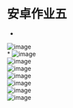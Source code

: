 安卓作业五
====
*
![image](https://github.com/LS-56/2017112109_android/blob/master/P5/images/1.PNG)<br>
*
![image](https://github.com/LS-56/2017112109_android/blob/master/P5/images/2.PNG)<br>
![image](https://github.com/LS-56/2017112109_android/blob/master/P5/images/3.PNG)<br>
![image](https://github.com/LS-56/2017112109_android/blob/master/P5/images/4.PNG)<br>
![image](https://github.com/LS-56/2017112109_android/blob/master/P5/images/5.PNG)<br>
![image](https://github.com/LS-56/2017112109_android/blob/master/P5/images/6.PNG)<br>
![image](https://github.com/LS-56/2017112109_android/blob/master/P5/images/7.PNG)<br>
![image](https://github.com/LS-56/2017112109_android/blob/master/P5/images/8.PNG)<br>
